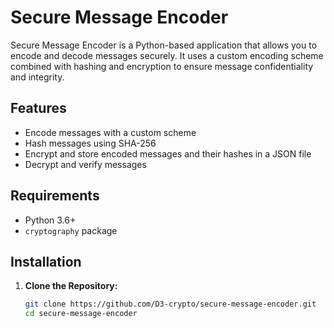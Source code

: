 # Secure Message Encoder

Secure Message Encoder is a Python-based application that allows you to encode and decode messages securely. It uses a custom encoding scheme combined with hashing and encryption to ensure message confidentiality and integrity.

## Features

- Encode messages with a custom scheme
- Hash messages using SHA-256
- Encrypt and store encoded messages and their hashes in a JSON file
- Decrypt and verify messages

## Requirements

- Python 3.6+
- `cryptography` package

## Installation

1. **Clone the Repository:**

   ```sh
   git clone https://github.com/D3-crypto/secure-message-encoder.git
   cd secure-message-encoder
